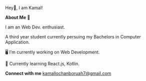 Hey👋, I am Kamal!

**About Me** 🚀

I am an Web Dev. enthusiast.

A third year student currently persuing my Bachelors in Computer Application.
 
🖥️ I’m currently working on Web Development.

🤖 Currently learning React.js, Kotlin.

**Connect with me**
kamallochanboruah7@gmail.com
